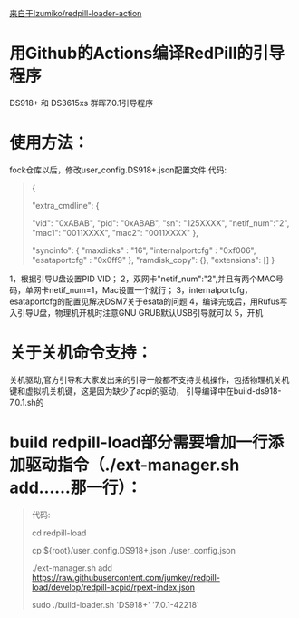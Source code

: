 [来自于Izumiko/redpill-loader-action](https://github.com/Izumiko/redpill-loader-action)

# 用Github的Actions编译RedPill的引导程序

DS918+ 和 DS3615xs 群晖7.0.1引导程序

# 使用方法：
fock仓库以后，修改user_config.DS918+.json配置文件
代码:

>{
>
>  "extra_cmdline": {
>  
>    "vid": "0xABAB",
>    "pid": "0xABAB",
>    "sn": "125XXXX",
>    "netif_num":"2",
>    "mac1": "0011XXXX",
>    "mac2": "0011XXXX"
>    },
>    
>    "synoinfo": {
>    "maxdisks" : "16",
>    "internalportcfg" : "0xf006",
>    "esataportcfg" : "0x0ff9"
>    },
>    "ramdisk_copy": {},
>    "extensions": []
>}
>  
1，根据引导U盘设置PID VID；
2，双网卡"netif_num":"2",并且有两个MAC号码，单网卡netif_num=1，Mac设置一个就行；
3，internalportcfg，esataportcfg的配置见解决DSM7关于esata的问题
4，编译完成后，用Rufus写入引导U盘，物理机开机时注意GNU GRUB默认USB引导就可以
5，开机

# 关于关机命令支持：
关机驱动,官方引导和大家发出来的引导一般都不支持关机操作，包括物理机关机键和虚拟机关机键，这是因为缺少了acpi的驱动，
引导编译中在build-ds918-7.0.1.sh的
# build redpill-load部分需要增加一行添加驱动指令（./ext-manager.sh add……那一行）：
>  代码:
>  
>  cd redpill-load
>  
>  cp ${root}/user_config.DS918+.json ./user_config.json
>  
>  ./ext-manager.sh add https://raw.githubusercontent.com/jumkey/redpill-load/develop/redpill-acpid/rpext-index.json
>  
>  sudo ./build-loader.sh 'DS918+' '7.0.1-42218'
>   
